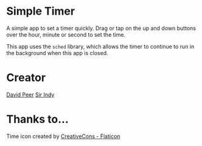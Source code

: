 # Simple Timer

A simple app to set a timer quickly. Drag or tap on the up and down buttons over the hour, minute or second to set the time.

This app uses the `sched` library, which allows the timer to continue to run in the background when this app is closed.

# Creator
[David Peer](https://github.com/peerdavid)
[Sir Indy](https://github.com/sir-indy)

# Thanks to...
Time icon created by <a href="https://www.flaticon.com/free-icons/time" title="time icons">CreativeCons - Flaticon</a>